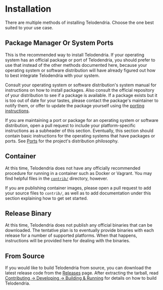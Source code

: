 # Installation

There are multiple methods of installing Telodendria. Choose the one
best suited to your use case.

## Package Manager Or System Ports

This is the recommended way to install Telodendria. If your operating
system has an official package or port of Telodendria, you should
prefer to use that instead of the other methods documented here,
because your operating system or software distribution will have
already figured out how to best integrate Telodendria with your system.

Consult your operating system or software distribution's system
manual for instructions on how to install packages. Also consult the
official repository of your distribution to see if a package is
available. If a package exists but it is too out of date for your
tastes, please contact the package's maintainer to notify them, or
offer to update the package yourself using the
[porting instructions](../dev/ports.md).

If you are maintaining a port or package for an operating system or
software distribution, open a pull request to include your
platform-specific instructions as a subheader of this section.
Eventually, this section should contain basic instructions for the
operating systems that have packages or ports.
See [Ports](../dev/ports.md) for the project's distribution
philosophy.

## Container

At this time, Telodendria does not have any officially recommended
procedure for running in a container such as Docker or Vagrant. You
may find helpful files in the [`contrib/`](../../contrib) directory,
however.

If you are publishing container images, please open a pull request to
add your source files to `contrib/`, as well as to add documentation
under this section explaining how to get set started.

## Release Binary

At this time, Telodendria does not publish any official binaries that
can be downloaded. The tentative plan is to eventually provide binaries
with each release for a number of supported platforms. When that
happens, instructions will be provided here for dealing with the
binaries.

## From Source

If you would like to build Telodendria from source, you can download
the latest release code from the
[Releases](/Telodendria/telodendria/releases) page. After extracting
the tarball, read
[Contributing &rightarrow; Developing &rightarrow; Building &amp; Running](../CONTRIBUTING.md#building-amp-running)
for details on how to build Telodendria.
